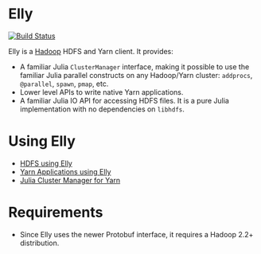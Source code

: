 # Elly

[![Build Status](https://travis-ci.org/JuliaParallel/Elly.jl.png)](https://travis-ci.org/JuliaParallel/Elly.jl)

Elly is a [Hadoop](https://hadoop.apache.org/) HDFS and Yarn client. It provides:

- A familiar Julia `ClusterManager` interface, making it possible to
  use the familiar Julia parallel constructs on any Hadoop/Yarn
  cluster: `addprocs`, `@parallel`, `spawn`, `pmap`, etc.
- Lower level APIs to write native Yarn applications.
- A familiar Julia IO API for accessing HDFS files. It is a pure Julia
  implementation with no dependencies on `libhdfs`.

# Using Elly

- [HDFS using Elly](HDFS.md)
- [Yarn Applications using Elly](YARN.md)
- [Julia Cluster Manager for Yarn](YARNCM.md)

# Requirements
- Since Elly uses the newer Protobuf interface, it requires a Hadoop 2.2+ distribution.
